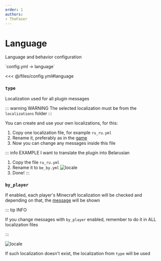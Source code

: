 ```yaml
---
order: 1
authors:
- TheFaser
---
```


# Language

Language and behavior configuration

[//]: # (config.yml)
<!--@include: @/parts/words.md#setting-->
<!--@include: @/parts/words.md#path--> `config.yml → language`

<!--@include: @/parts/words.md#default-->
<<< @/files/config.yml#language

### `type`

Localization used for all plugin messages

::: warning WARNING
The selected localization must be from the `localizations` folder
:::

You can create and use your own localizations, for this:
1. Copy one localization file, for example `ru_ru.yml`
2. Rename it, preferably as in the [game](https://minecraft.wiki/w/Language)
3. Now you can change any messages inside this file

::: info EXAMPLE
I want to translate the plugin into Belarusian
1. Copy the file `ru_ru.yml`
2. Rename it to `be_by.yml`
![locale](/locale.png)
3. Done!
:::

### `by_player`

If enabled, each player's Minecraft localization will be checked and depending on that, the [message](/docs/message/) will be shown

::: tip INFO

If you change messages with `by_player` enabled, remember to do it in ALL localization files

:::

![locale](/locale.gif)

If such localization doesn't exist, the localization from `type` will be used